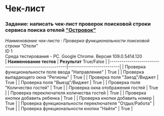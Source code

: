 # Чек-лист
### Задание: написать чек-лист проверок поисковой строки сервиса поиска отелей ["Островок"](https://ostrovok.ru/?sid=bbd4ac8b-69ca-4fb6-b50a-2b97984b4b44)
*Наименование чек-листа : Проверка функциональности поисковой строки "Отели"*  
ID 1  
Среда тестирования - PC. Google Chrome. Версия 109.0.5414.120  
| **Наименование тестов**                                | **Результат** True/False |
|--------------------------------------------------------|--------------------------|
| Проверка функциональности поле ввода "Направление"     | True                     |
| Проверка  выпадающего окна "Регионы"                   | True                     |
| Проверка поля "Заезд"/Виджет                           | True                     |
| Проверка поля "Выезд"/Виджет                           | True                     |
| Проверка поля "Количество гостей"                      | True                     |
| Проверка окна отображения гостей                       | True                     |
| Проверка переключателя количества гостей               | True                     |
| Проверка кнопки добавить ребенка                       | True                     |
| Проверка кнопки добавить номер                         | True                     |
| Проверка функциональности переключателя "Отдых/Работа" | True                     |
| Проверка функциональности кнопки "Найти"               | True                     |